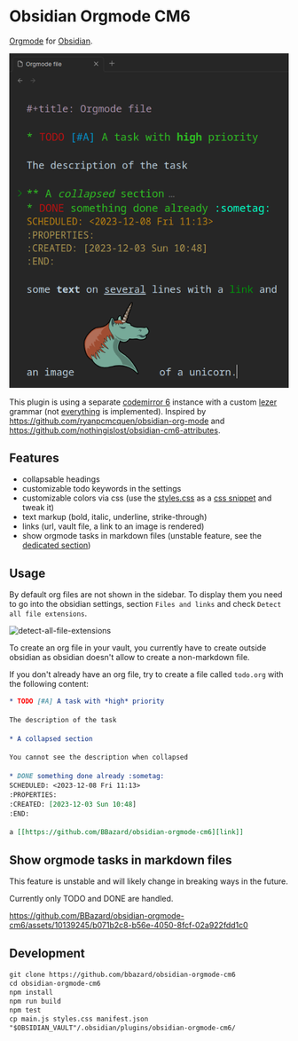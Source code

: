 # Obsidian Orgmode CM6

[Orgmode](https://orgmode.org) for [Obsidian](https://obsidian.md).

![Screenshot](./screenshot.png)

This plugin is using a separate [codemirror 6](https://codemirror.net) instance with a custom [lezer](https://lezer.codemirror.net) grammar (not [everything](https://orgmode.org/worg/org-syntax.html) is implemented).
Inspired by https://github.com/ryanpcmcquen/obsidian-org-mode and https://github.com/nothingislost/obsidian-cm6-attributes.

## Features

- collapsable headings
- customizable todo keywords in the settings
- customizable colors via css (use the [styles.css](./styles.css) as a [css snippet](https://help.obsidian.md/Extending+Obsidian/CSS+snippets) and tweak it)
- text markup (bold, italic, underline, strike-through)
- links (url, vault file, a link to an image is rendered)
- show orgmode tasks in markdown files (unstable feature, see the [dedicated section](#show-orgmode-tasks-in-markdown-files))

## Usage

By default org files are not shown in the sidebar.
To display them you need to go into the obsidian settings, section `Files and links` and check `Detect all file extensions`.

![detect-all-file-extensions](https://github.com/BBazard/obsidian-orgmode-cm6/assets/10139245/e6a91e66-295d-4057-bf80-e43dcdb8e3e7)



To create an org file in your vault, you currently have to create outside obsidian as obsidian doesn't allow to create a non-markdown file.

If you don't already have an org file, try to create a file called `todo.org` with the following content:

```org
* TODO [#A] A task with *high* priority

The description of the task

* A collapsed section

You cannot see the description when collapsed

* DONE something done already :sometag:
SCHEDULED: <2023-12-08 Fri 11:13>
:PROPERTIES:
:CREATED: [2023-12-03 Sun 10:48]
:END:

a [[https://github.com/BBazard/obsidian-orgmode-cm6][link]]
```

## Show orgmode tasks in markdown files

This feature is unstable and will likely change in breaking ways in the future.

Currently only TODO and DONE are handled.

https://github.com/BBazard/obsidian-orgmode-cm6/assets/10139245/b071b2c8-b56e-4050-8fcf-02a922fdd1c0

## Development

```
git clone https://github.com/bbazard/obsidian-orgmode-cm6
cd obsidian-orgmode-cm6
npm install
npm run build
npm test
cp main.js styles.css manifest.json "$OBSIDIAN_VAULT"/.obsidian/plugins/obsidian-orgmode-cm6/
```

